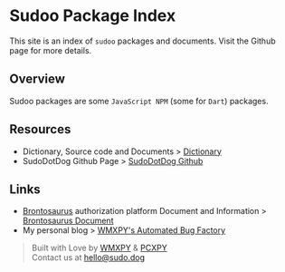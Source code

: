 # Sudoo Package Index

This site is an index of `sudoo` packages and documents. Visit the Github page for more details.

## Overview

Sudoo packages are some `JavaScript NPM` (some for `Dart`) packages.

## Resources

-   Dictionary, Source code and Documents > [Dictionary](./dictionary)
-   SudoDotDog Github Page > [SudoDotDog Github](//github.com/SudoDotDog)

## Links

-   [Brontosaurus](//github.com/SudoDotDog/Brontosaurus) authorization platform Document and Information > [Brontosaurus Document](//brontosaurus.land)
-   My personal blog > [WMXPY's Automated Bug Factory](//mengw.io)

> Built with Love by [WMXPY](//github.com/WMXPY) & [PCXPY](//github.com/PCXPY)  
> Contact us at [hello@sudo.dog](mailto://hello@sudo.dog)
